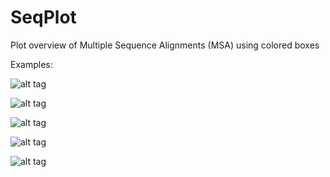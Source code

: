 SeqPlot
=======

Plot overview of Multiple Sequence Alignments (MSA) using colored boxes

Examples:

![alt tag](https://raw.github.com/janinamass/SeqPlot/identifiers/example/ex3.png)

![alt tag](https://raw.github.com/janinamass/SeqPlot/identifiers/example/ex2.png)

![alt tag](https://raw.github.com/janinamass/SeqPlot/identifiers/example/ex1.png)

![alt tag](https://raw.github.com/janinamass/SeqPlot/identifiers/example/dna1.png)

![alt tag](https://raw.github.com/janinamass/SeqPlot/identifiers/example/dna1.png)
